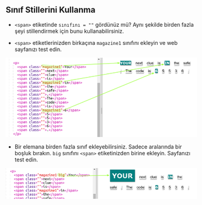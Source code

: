 ## Sınıf Stillerini Kullanma

+ `<span>` etiketinde `sınıfını = ""` gördünüz mü? Aynı şekilde birden fazla şeyi stillendirmek için bunu kullanabilirsiniz.

+ `<span>` etiketlerinizden birkaçına `magazine1` sınıfını ekleyin ve web sayfanızı test edin.

![ekran görüntüsü](images/letter-magazine1.png)

+ Bir elemana birden fazla sınıf ekleyebilirsiniz. Sadece aralarında bir boşluk bırakın. `big` sınıfını `<span>` etiketinizden birine ekleyin. Sayfanızı test edin. 

![ekran görüntüsü](images/letter-big.png)